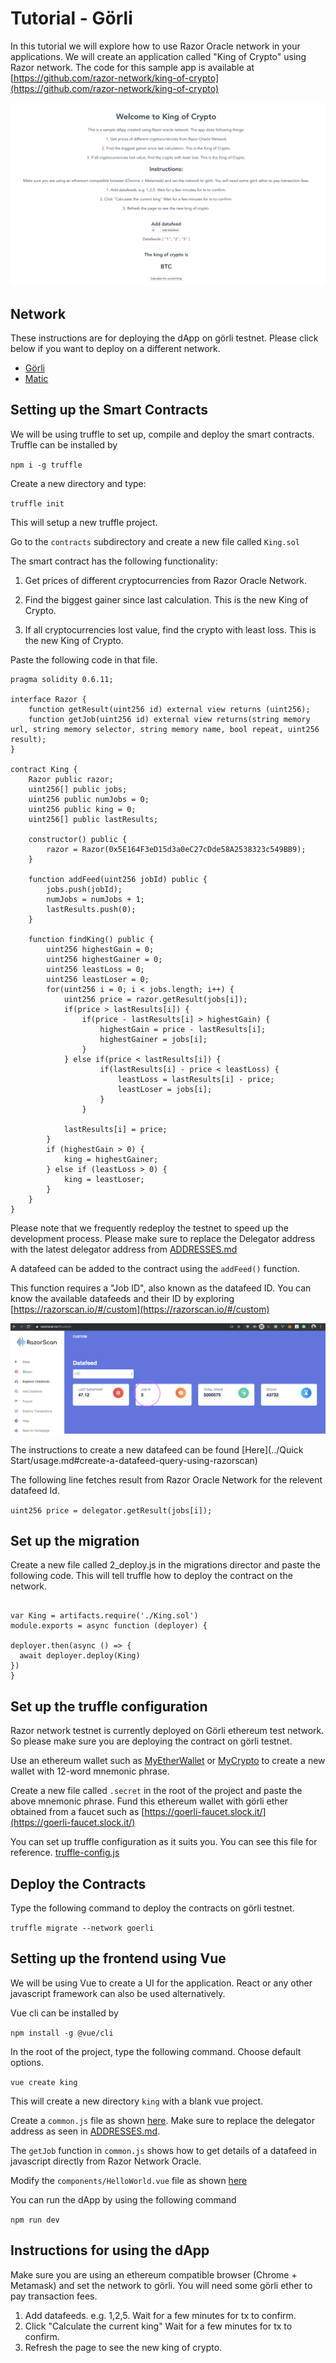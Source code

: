 # Tutorial - Görli
In this tutorial we will explore how to use Razor Oracle network in your applications.
We will create an application called "King of Crypto" using Razor network. The code for this sample app is
available at [https://github.com/razor-network/king-of-crypto](https://github.com/razor-network/king-of-crypto)

![dApp](../img/dapp.png)

## Network
These instructions are for deploying the dApp on görli testnet. Please click below if you want to deploy on a different network.

* [Görli](../Görli/)
* [Matic](../Matic/)
## Setting up the Smart Contracts
We will be using truffle to set up, compile and deploy the smart contracts.
Truffle can be installed by

`npm i -g truffle`

Create a new directory and type:

`truffle init`

This will setup a new truffle project.

Go to the `contracts` subdirectory and create a new file called `King.sol`

The smart contract has the following functionality:

   1. Get prices of different cryptocurrencies from Razor Oracle Network.

   2. Find the biggest gainer since last calculation. This is the new King of Crypto.

   3. If all cryptocurrencies lost value, find the crypto with least loss. This is the new King of Crypto.

Paste the following code in that file.

```
pragma solidity 0.6.11;

interface Razor {
    function getResult(uint256 id) external view returns (uint256);
    function getJob(uint256 id) external view returns(string memory url, string memory selector, string memory name, bool repeat, uint256 result);
}

contract King {
    Razor public razor;
    uint256[] public jobs;
    uint256 public numJobs = 0;
    uint256 public king = 0;
    uint256[] public lastResults;

    constructor() public {
        razor = Razor(0x5E164F3eD15d3a0eC27cDde58A2538323c549BB9);
    }

    function addFeed(uint256 jobId) public {
        jobs.push(jobId);
        numJobs = numJobs + 1;
        lastResults.push(0);
    }

    function findKing() public {
        uint256 highestGain = 0;
        uint256 highestGainer = 0;
        uint256 leastLoss = 0;
        uint256 leastLoser = 0;
        for(uint256 i = 0; i < jobs.length; i++) {
            uint256 price = razor.getResult(jobs[i]);
            if(price > lastResults[i]) {
                if(price - lastResults[i] > highestGain) {
                    highestGain = price - lastResults[i];
                    highestGainer = jobs[i];
                }
            } else if(price < lastResults[i]) {
                    if(lastResults[i] - price < leastLoss) {
                        leastLoss = lastResults[i] - price;
                        leastLoser = jobs[i];
                    }
                }

            lastResults[i] = price;
        }
        if (highestGain > 0) {
            king = highestGainer;
        } else if (leastLoss > 0) {
            king = leastLoser;
        }
    }
}
```


Please note that we frequently redeploy the testnet to speed up the development process. Please make sure to replace the Delegator address with the latest delegator address from [ADDRESSES.md](https://github.com/razor-network/contracts/blob/master/ADDRESSES.md)

A datafeed can be added to the contract using the `addFeed()` function.

This function requires a "Job ID", also known as the datafeed ID. You can know the available datafeeds and their ID by exploring [https://razorscan.io/#/custom](https://razorscan.io/#/custom)

![Datafeed ID](../img/datafeedID.png)

The instructions to create a new datafeed can be found [Here](../Quick Start/usage.md#create-a-datafeed-query-using-razorscan)

The following line fetches result from Razor Oracle Network for the relevent datafeed Id.

```uint256 price = delegator.getResult(jobs[i]);```

## Set up the migration

Create a new file called 2_deploy.js in the migrations director and paste the following code. This will tell truffle how to deploy the contract on the network.

```

var King = artifacts.require('./King.sol')
module.exports = async function (deployer) {

deployer.then(async () => {
  await deployer.deploy(King)
})
}

```

## Set up the truffle configuration

Razor network testnet is currently deployed on Görli ethereum test network. So please make sure you are deploying the
contract on görli testnet.

Use an ethereum wallet such as [MyEtherWallet](https://www.myetherwallet.com/create-wallet) or [MyCrypto](https://download.mycrypto.com/) to create a new wallet with 12-word mnemonic phrase.

Create a new file called `.secret` in the root of the project and paste the above mnemonic phrase. Fund this ethereum wallet with görli ether obtained from a faucet such as [https://goerli-faucet.slock.it/](https://goerli-faucet.slock.it/)

You can set up truffle configuration as it suits you. You can see this file for reference. [truffle-config.js](https://github.com/razor-network/king-of-crypto/blob/master/truffle-config.js)

## Deploy the Contracts
Type the following command to deploy the contracts on görli testnet.

`truffle migrate --network goerli`

## Setting up the frontend using Vue

We will be using Vue to create a UI for the application. React or any other javascript framework can also be used alternatively.

Vue cli can be installed by

`npm install -g @vue/cli`

In the root of the project, type the following command. Choose default options.

`vue create king`

This will create a new directory `king` with a blank vue project.

Create a `common.js` file as shown [here](https://github.com/razor-network/king-of-crypto/blob/master/king/src/utils/common.js). Make sure to replace the delegator address as seen in [ADDRESSES.md](https://github.com/razor-network/contracts/blob/master/ADDRESSES.md).

The `getJob` function in `common.js` shows how to get details of a datafeed in javascript directly from Razor Network Oracle.

Modify the `components/HelloWorld.vue` file as shown [here](https://github.com/razor-network/king-of-crypto/blob/master/king/src/components/HelloWorld.vue)

You can run the dApp by using the following command

``` npm run dev ```

## Instructions for using the dApp
Make sure you are using an ethereum compatible browser (Chrome + Metamask) and set the network to görli. You will need some görli ether to pay transaction fees.

1. Add datafeeds. e.g. 1,2,5. Wait for a few minutes for tx to confirm.
2. Click "Calculate the current king" Wait for a few minutes for tx to confirm.
3. Refresh the page to see the new king of crypto.
